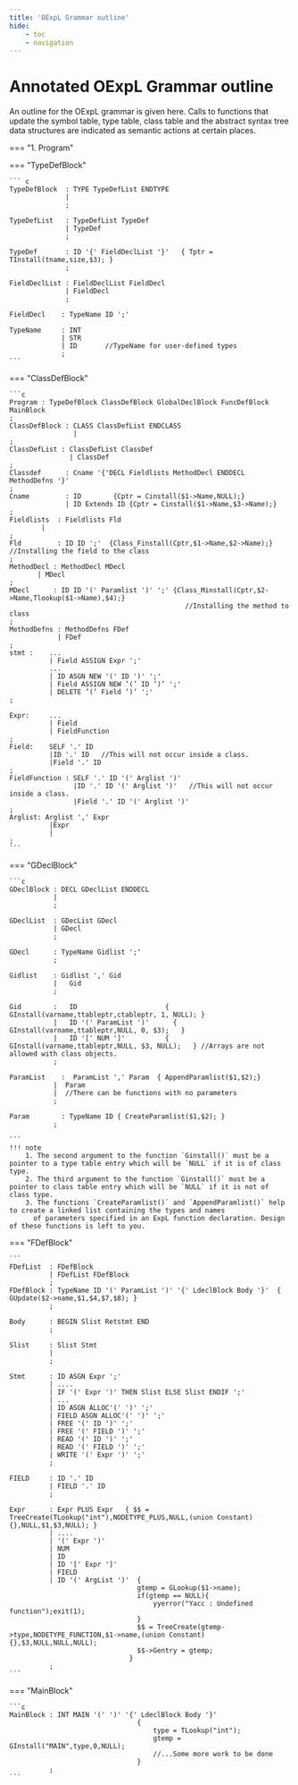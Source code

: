 ```yaml
---
title: 'OExpL Grammar outline'
hide:
    - toc
    - navigation
---
```


# Annotated OExpL Grammar outline

An outline for the OExpL grammar is given here. Calls to functions that update the symbol table, type table, class table and the abstract syntax tree data structures are indicated as semantic actions at certain places.

=== "1. Program"

=== "TypeDefBlock"

    ``` c
    TypeDefBlock  : TYPE TypeDefList ENDTYPE
                  |
                  ;

    TypeDefList   : TypeDefList TypeDef
                  | TypeDef
                  ;

    TypeDef       : ID '{' FieldDeclList '}'   { Tptr = TInstall(tname,size,$3); }
                  ;

    FieldDeclList : FieldDeclList FieldDecl
                  | FieldDecl
                  ;

    FieldDecl    : TypeName ID ';'

    TypeName     : INT
                 | STR
                 | ID       //TypeName for user-defined types
                 ;
    ```

=== "ClassDefBlock"

    ```c
    Program : TypeDefBlock ClassDefBlock GlobalDeclBlock FuncDefBlock MainBlock
    ;
    ClassDefBlock : CLASS ClassDefList ENDCLASS
                    |
    ;
    ClassDefList : ClassDefList ClassDef
                   | ClassDef
    ;
    Classdef      : Cname '{'DECL Fieldlists MethodDecl ENDDECL MethodDefns '}'
    ;
    Cname         : ID        {Cptr = Cinstall($1->Name,NULL);}
                  | ID Extends ID {Cptr = Cinstall($1->Name,$3->Name);}
    ;
    Fieldlists  : Fieldlists Fld
            |
    ;
    Fld         : ID ID ';'  {Class_Finstall(Cptr,$1->Name,$2->Name);} //Installing the field to the class
    ;
    MethodDecl : MethodDecl MDecl
           | MDecl
    ;
    MDecl      : ID ID '(' Paramlist ')' ';' {Class_Minstall(Cptr,$2->Name,Tlookup($1->Name),$4);}
                                                //Installing the method to class
    ;
    MethodDefns : MethodDefns FDef
                | FDef
    ;
    stmt :    ...
              | Field ASSIGN Expr ';'
              ...
              | ID ASGN NEW '(' ID ')' ';'
              | Field ASSIGN NEW ’(’ ID ’)’ ';'
              | DELETE ’(’ Field ’)’ ';'
    ;

    Expr:     ...
              | Field
              | FieldFunction
    ;
    Field:    SELF '.' ID
              |ID '.' ID   //This will not occur inside a class.
              |Field '.' ID
    ;
    FieldFunction : SELF '.' ID '(' Arglist ')'
                    |ID '.' ID '(' Arglist ')'   //This will not occur inside a class.
                    |Field '.' ID '(' Arglist ')'
    ;
    Arglist: Arglist ',' Expr
              |Expr
              |
    ;
    ```

=== "GDeclBlock"

    ```c
    GDeclBlock : DECL GDeclList ENDDECL
               |
               ;

    GDeclList  : GDecList GDecl
               | GDecl
               ;

    GDecl      : TypeName Gidlist ';'
               ;

    Gidlist    : Gidlist ',' Gid
               |   Gid
               ;

    Gid        :   ID                      { GInstall(varname,ttableptr,ctableptr, 1, NULL); }
               |   ID '(' ParamList ')'      { GInstall(varname,ttableptr,NULL, 0, $3);   }
               |   ID '[' NUM ']'          { GInstall(varname,ttableptr,NULL, $3, NULL);   } //Arrays are not allowed with class objects.
               ;

    ParamList    :  ParamList ',' Param  { AppendParamlist($1,$2);}
               |  Param
               |  //There can be functions with no parameters
               ;

    Param        : TypeName ID { CreateParamlist($1,$2); }
               ;

    ```
    !!! note
        1. The second argument to the function `Ginstall()` must be a pointer to a type table entry which will be `NULL` if it is of class type.
        2. The third argument to the function `Ginstall()` must be a pointer to class table entry which will be `NULL` if it is not of class type.
        3. The functions `CreateParamlist()` and `AppendParamlist()` help to create a linked list containing the types and names
          of parameters specified in an ExpL function declaration. Design of these functions is left to you.

=== "FDefBlock"

    ```
    FDefList  : FDefBlock
              | FDefList FDefBlock
              ;
    FDefBlock : TypeName ID '(' ParamList ')' '{' LdeclBlock Body '}'  { GUpdate($2->name,$1,$4,$7,$8); }
              ;

    Body      : BEGIN Slist Retstmt END
              ;

    Slist     : Slist Stmt
              |
              ;

    Stmt      : ID ASGN Expr ';'
              | ....
              | IF '(' Expr ')' THEN Slist ELSE Slist ENDIF ';'
              | ...
              | ID ASGN ALLOC'(' ')' ';'
              | FIELD ASGN ALLOC'(' ')' ';'
              | FREE '(' ID ')' ';'
              | FREE '(' FIELD ')' ';'
              | READ '(' ID ')' ';'
              | READ '(' FIELD ')' ';'
              | WRITE '(' Expr ')' ';'
              ;

    FIELD     : ID '.' ID
              | FIELD '.' ID
              ;

    Expr      : Expr PLUS Expr   { $$ = TreeCreate(TLookup("int"),NODETYPE_PLUS,NULL,(union Constant){},NULL,$1,$3,NULL); }
              | ....
              | '(' Expr ')'
              | NUM
              | ID
              | ID '[' Expr ']'
              | FIELD
              | ID '(' ArgList ')'  {
                                    gtemp = GLookup($1->name);
                                    if(gtemp == NULL){
                                        yyerror("Yacc : Undefined function");exit(1);
                                    }
                                    $$ = TreeCreate(gtemp->type,NODETYPE_FUNCTION,$1->name,(union Constant){},$3,NULL,NULL,NULL);
                                    $$->Gentry = gtemp;
                                  }
              ;
    ```

=== "MainBlock"

    ```c
    MainBlock : INT MAIN '(' ')' '{' LdeclBlock Body '}'
                                    {
                                        type = TLookup("int");
                                        gtemp = GInstall("MAIN",type,0,NULL);
                                        //...Some more work to be done
                                    }
              ;
    ```
